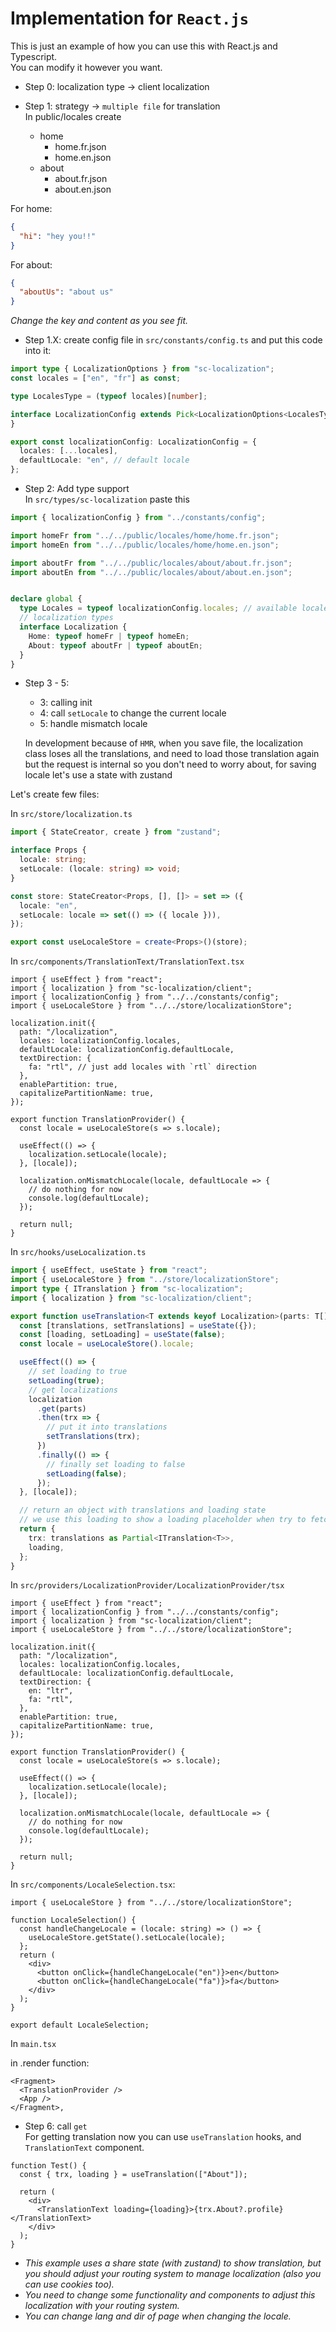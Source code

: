 # Implementation for `React.js`
This is just an example of how you can use this with React.js and Typescript.<br>
You can modify it however you want.

- Step 0: localization type -> client localization

- Step 1: strategy -> `multiple file` for translation <br>
In public/locales create
  - home
    - home.fr.json
    - home.en.json
  - about
    - about.fr.json
    - about.en.json

For home:

```json
{
  "hi": "hey you!!"
}
```
For about:

```json
{
  "aboutUs": "about us"
}
```


*Change the key and content as you see fit.*

- Step 1.X: create config file in `src/constants/config.ts` and put this code into it:

```ts
import type { LocalizationOptions } from "sc-localization";
const locales = ["en", "fr"] as const;

type LocalesType = (typeof locales)[number];

interface LocalizationConfig extends Pick<LocalizationOptions<LocalesType>, "locales" | "defaultLocale"> {
}

export const localizationConfig: LocalizationConfig = {
  locales: [...locales],
  defaultLocale: "en", // default locale
};
```

- Step 2: Add type support <br>
In `src/types/sc-localization` paste this

```ts
import { localizationConfig } from "../constants/config";

import homeFr from "../../public/locales/home/home.fr.json";
import homeEn from "../../public/locales/home/home.en.json";

import aboutFr from "../../public/locales/about/about.fr.json";
import aboutEn from "../../public/locales/about/about.en.json";


declare global {
  type Locales = typeof localizationConfig.locales; // available locale
  // localization types
  interface Localization {
    Home: typeof homeFr | typeof homeEn;
    About: typeof aboutFr | typeof aboutEn;
  }  
}
```

- Step 3 - 5:
  - 3: calling init
  - 4: call `setLocale` to change the current locale
  - 5: handle mismatch locale

  In development because of `HMR`, when you save file, the localization class loses all the translations, and need to load those translation again but the request is internal so you don't need to worry about, for saving locale let's use a state with zustand<br>

Let's create few files: <br>

In `src/store/localization.ts`

```ts
import { StateCreator, create } from "zustand";

interface Props {
  locale: string;
  setLocale: (locale: string) => void;
}

const store: StateCreator<Props, [], []> = set => ({
  locale: "en",
  setLocale: locale => set(() => ({ locale })),
});

export const useLocaleStore = create<Props>()(store);
```



In `src/components/TranslationText/TranslationText.tsx`

```tsx
import { useEffect } from "react";
import { localization } from "sc-localization/client";
import { localizationConfig } from "../../constants/config";
import { useLocaleStore } from "../../store/localizationStore";

localization.init({
  path: "/localization",
  locales: localizationConfig.locales,
  defaultLocale: localizationConfig.defaultLocale,
  textDirection: {
    fa: "rtl", // just add locales with `rtl` direction
  },
  enablePartition: true,
  capitalizePartitionName: true,
});

export function TranslationProvider() {
  const locale = useLocaleStore(s => s.locale);

  useEffect(() => {
    localization.setLocale(locale);
  }, [locale]);

  localization.onMismatchLocale(locale, defaultLocale => {
    // do nothing for now
    console.log(defaultLocale);
  });

  return null;
}
```

In `src/hooks/useLocalization.ts`

```ts
import { useEffect, useState } from "react";
import { useLocaleStore } from "../store/localizationStore";
import type { ITranslation } from "sc-localization";
import { localization } from "sc-localization/client";

export function useTranslation<T extends keyof Localization>(parts: T[]) {
  const [translations, setTranslations] = useState({});
  const [loading, setLoading] = useState(false);
  const locale = useLocaleStore().locale;

  useEffect(() => {
    // set loading to true
    setLoading(true);
    // get localizations
    localization
      .get(parts)
      .then(trx => {
        // put it into translations
        setTranslations(trx);
      })
      .finally(() => {
        // finally set loading to false
        setLoading(false);
      });
  }, [locale]);

  // return an object with translations and loading state
  // we use this loading to show a loading placeholder when try to fetch translation
  return {
    trx: translations as Partial<ITranslation<T>>,
    loading,
  };
}
```

In `src/providers/LocalizationProvider/LocalizationProvider/tsx`

```tsx
import { useEffect } from "react";
import { localizationConfig } from "../../constants/config";
import { localization } from "sc-localization/client";
import { useLocaleStore } from "../../store/localizationStore";

localization.init({
  path: "/localization",
  locales: localizationConfig.locales,
  defaultLocale: localizationConfig.defaultLocale,
  textDirection: {
    en: "ltr",
    fa: "rtl",
  },
  enablePartition: true,
  capitalizePartitionName: true,
});

export function TranslationProvider() {
  const locale = useLocaleStore(s => s.locale);

  useEffect(() => {
    localization.setLocale(locale);
  }, [locale]);

  localization.onMismatchLocale(locale, defaultLocale => {
    // do nothing for now
    console.log(defaultLocale);
  });

  return null;
}
```

In `src/components/LocaleSelection.tsx`:
```tsx
import { useLocaleStore } from "../../store/localizationStore";

function LocaleSelection() {
  const handleChangeLocale = (locale: string) => () => {
    useLocaleStore.getState().setLocale(locale);
  };
  return (
    <div>
      <button onClick={handleChangeLocale("en")}>en</button>
      <button onClick={handleChangeLocale("fa")}>fa</button>
    </div>
  );
}

export default LocaleSelection;
```

In `main.tsx` <br>

in .render function:


```tsx
<Fragment>
  <TranslationProvider />
  <App />
</Fragment>,
```

- Step 6: call `get`<br>
For getting translation now you can use `useTranslation` hooks, and `TranslationText` component.


```tsx
function Test() {
  const { trx, loading } = useTranslation(["About"]);

  return (
    <div>
      <TranslationText loading={loading}>{trx.About?.profile}</TranslationText>
    </div>
  );
}
```

- *This example uses a share state (with zustand) to show translation, but you should adjust your routing system to manage localization (also you can use cookies too).*
- *You need to change some functionality and components to adjust this localization with your routing system.*
- *You can change lang and dir of page when changing the locale.*